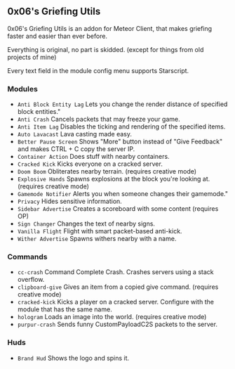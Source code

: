 ## 0x06's Griefing Utils
0x06's Griefing Utils is an addon for Meteor Client, that makes griefing faster and easier than ever before.

Everything is original, no part is skidded. (except for things from old projects of mine)

Every text field in the module config menu supports Starscript.

### Modules
- `Anti Block Entity Lag` Lets you change the render distance of specified block entities."
- `Anti Crash` Cancels packets that may freeze your game.
- `Anti Item Lag` Disables the ticking and rendering of the specified items.
- `Auto Lavacast` Lava casting made easy.
- `Better Pause Screen` Shows "More" button instead of "Give Feedback" and makes CTRL + C copy the server IP.
- `Container Action` Does stuff with nearby containers.
- `Cracked Kick` Kicks everyone on a cracked server.
- `Doom Boom` Obliterates nearby terrain. (requires creative mode)
- `Explosive Hands` Spawns explosions at the block you're looking at. (requires creative mode)
- `Gamemode Notifier` Alerts you when someone changes their gamemode."
- `Privacy` Hides sensitive information.
- `Sidebar Advertise` Creates a scoreboard with some content (requires OP)
- `Sign Changer` Changes the text of nearby signs.
- `Vanilla Flight` Flight with smart packet-based anti-kick.
- `Wither Advertise` Spawns withers nearby with a name.

### Commands
- `cc-crash` Command Complete Crash. Crashes servers using a stack overflow.
- `clipboard-give` Gives an item from a copied give command. (requires creative mode)
- `cracked-kick` Kicks a player on a cracked server. Configure with the module that has the same name.
- `hologram` Loads an image into the world. (requires creative mode)
- `purpur-crash` Sends funny CustomPayloadC2S packets to the server.

### Huds
- `Brand Hud` Shows the logo and spins it.